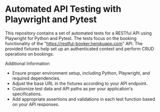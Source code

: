 # Automated API Testing with Playwright and Pytest

This repository contains a set of automated tests for a RESTful API using Playwright for Python and Pytest. The tests focus on the booking functionality of the "https://restful-booker.herokuapp.com" API. The provided fixtures help set up an authenticated context and perform CRUD operations on bookings.

Additional Information

* Ensure proper environment setup, including Python, Playwright, and required dependencies.
* Adjust the base URL in the fixtures according to your API endpoint.
* Customize test data and API paths as per your application's specifications.
* Add appropriate assertions and validations in each test function based on your API responses.
